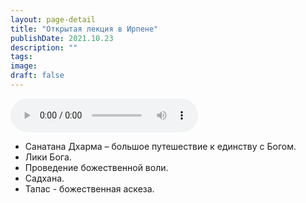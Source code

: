```yaml
---
layout: page-detail
title: "Открытая лекция в Ирпене"
publishDate: 2021.10.23
description: ""
tags:
image:
draft: false
---
```


<audio title="2021.10.23 - Открытая лекция в Ирпене.mp3" src="/upload/iblock/b14/b142afacf7067b9d73409fbb5bbf5360.mp3" controls=""></audio>

* Санатана Дхарма – большое путешествие к единству с Богом.
* Лики Бога.
* Проведение божественной воли.
* Садхана.
* Тапас - божественная аскеза.

  
